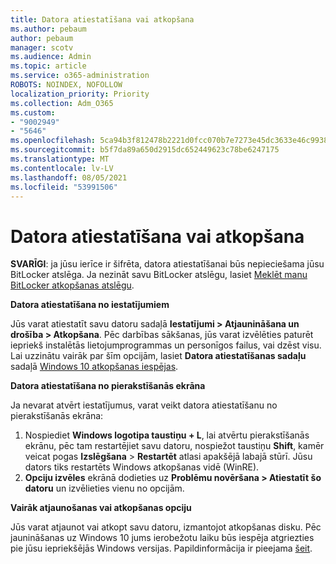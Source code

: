 ```yaml
---
title: Datora atiestatīšana vai atkopšana
ms.author: pebaum
author: pebaum
manager: scotv
ms.audience: Admin
ms.topic: article
ms.service: o365-administration
ROBOTS: NOINDEX, NOFOLLOW
localization_priority: Priority
ms.collection: Adm_O365
ms.custom:
- "9002949"
- "5646"
ms.openlocfilehash: 5ca94b3f812478b2221d0fcc070b7e7273e45dc3633e46c99384a270a624015e
ms.sourcegitcommit: b5f7da89a650d2915dc652449623c78be6247175
ms.translationtype: MT
ms.contentlocale: lv-LV
ms.lasthandoff: 08/05/2021
ms.locfileid: "53991506"
---
```

# <a name="reset-or-recover-your-pc"></a>Datora atiestatīšana vai atkopšana

**SVARĪGI**: ja jūsu ierīce ir šifrēta, datora atiestatīšanai būs nepieciešama jūsu BitLocker atslēga. Ja nezināt savu BitLocker atslēgu, lasiet [Meklēt manu BitLocker atkopšanas atslēgu](https://support.microsoft.com/help/4026181/windows-10-find-my-bitlocker-recovery-key).

**Datora atiestatīšana no iestatījumiem**

Jūs varat atiestatīt savu datoru sadaļā **Iestatījumi > Atjaunināšana un drošība > Atkopšana**. Pēc darbības sākšanas, jūs varat izvēlēties paturēt iepriekš instalētās lietojumprogrammas un personīgos failus, vai dzēst visu.  Lai uzzinātu vairāk par šīm opcijām, lasiet **Datora atiestatīšanas sadaļu** sadaļā [Windows 10 atkopšanas iespējas](https://support.microsoft.com/help/12415/windows-10-recovery-options).

**Datora atiestatīšana no pierakstīšanās ekrāna**

Ja nevarat atvērt iestatījumus, varat veikt datora atiestatīšanu no pierakstīšanās ekrāna:

1. Nospiediet **Windows logotipa taustiņu + L**, lai atvērtu pierakstīšanās ekrānu, pēc tam restartējiet savu datoru, nospiežot taustiņu **Shift**, kamēr veicat pogas **Izslēgšana** > **Restartēt** atlasi apakšējā labajā stūrī. Jūsu dators tiks restartēts Windows atkopšanas vidē (WinRE).
2. **Opciju izvēles** ekrānā dodieties uz **Problēmu novēršana > Atiestatīt šo datoru** un izvēlieties vienu no opcijām.

**Vairāk atjaunošanas vai atkopšanas opciju**

Jūs varat atjaunot vai atkopt savu datoru, izmantojot atkopšanas disku. Pēc jaunināšanas uz Windows 10 jums ierobežotu laiku būs iespēja atgriezties pie jūsu iepriekšējās Windows versijas. Papildinformācija ir pieejama [šeit](https://support.microsoft.com/help/12415/windows-10-recovery-options).
